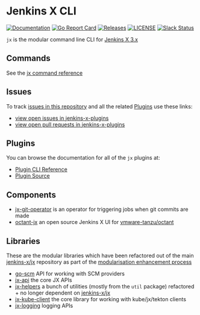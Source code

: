 # Jenkins X CLI

[![Documentation](https://godoc.org/github.com/jenkins-x/jx?status.svg)](https://pkg.go.dev/mod/github.com/jenkins-x/jx)
[![Go Report Card](https://goreportcard.com/badge/github.com/jenkins-x/jx)](https://goreportcard.com/report/github.com/jenkins-x/jx)
[![Releases](https://img.shields.io/github/release-pre/jenkins-x/jx.svg)](https://github.com/jenkins-x/jx/releases)
[![LICENSE](https://img.shields.io/github/license/jenkins-x/jx.svg)](https://github.com/jenkins-x/jx/blob/master/LICENSE)
[![Slack Status](https://img.shields.io/badge/slack-join_chat-white.svg?logo=slack&style=social)](https://slack.k8s.io/)

`jx` is the modular command line CLI for [Jenkins X 3.x](https://jenkins-x.io/v3/about/)

## Commands

See the [jx command reference](https://github.com/jenkins-x/jx/blob/master/docs/cmd/jx.md)

## Issues

To track [issues in this repository](https://github.com/jenkins-x/jx/issues) and all the related [Plugins](#plugins) use these links:

* [view open issues in jenkins-x-plugins](https://github.com/issues?q=is%3Aopen+is%3Aissue+author%3Ajstrachan+archived%3Afalse+user%3Ajenkins-x-plugins)
* [view open pull requests in jenkins-x-plugins](https://github.com/pulls?q=is%3Aopen+is%3Apr+archived%3Afalse+user%3Ajenkins-x-plugins+-label%3Adependencies)

## Plugins

You can browse the documentation for all of the `jx`  plugins at:

* [Plugin CLI Reference](https://jenkins-x.io/v3/develop/reference/jx/)
* [Plugin Source](https://github.com/jenkins-x-plugins)


## Components

* [jx-git-operator](https://github.com/jenkins-x/jx-git-operator) is an operator for triggering jobs when git commits are made
* [octant-jx](https://github.com/jenkins-x/octant-jx) an open source Jenkins X UI for  [vmware-tanzu/octant](https://github.com/vmware-tanzu/octant)

## Libraries

These are the modular libraries which have been refactored out of the main [jenkins-x/jx](https://github.com/jenkins-x/jx) repository as part of the [modularisation enhancement process](https://github.com/jenkins-x/enhancements/tree/master/proposals/5#1-overview)
       
* [go-scm](https://github.com/jenkins-x/go-scm) API for working with SCM providers
* [jx-api](https://github.com/jenkins-x/jx-api) the core JX APIs
* [jx-helpers](https://github.com/jenkins-x/jx-helpers) a bunch of utilities (mostly from the `util` package) refactored + no longer dependent on [jenkins-x/jx](https://github.com/jenkins-x/jx/) 
* [jx-kube-client](https://github.com/jenkins-x/jx-kube-client) the core library for working with kube/jx/tekton clients
* [jx-logging](https://github.com/jenkins-x/jx-logging) logging APIs
                                             
